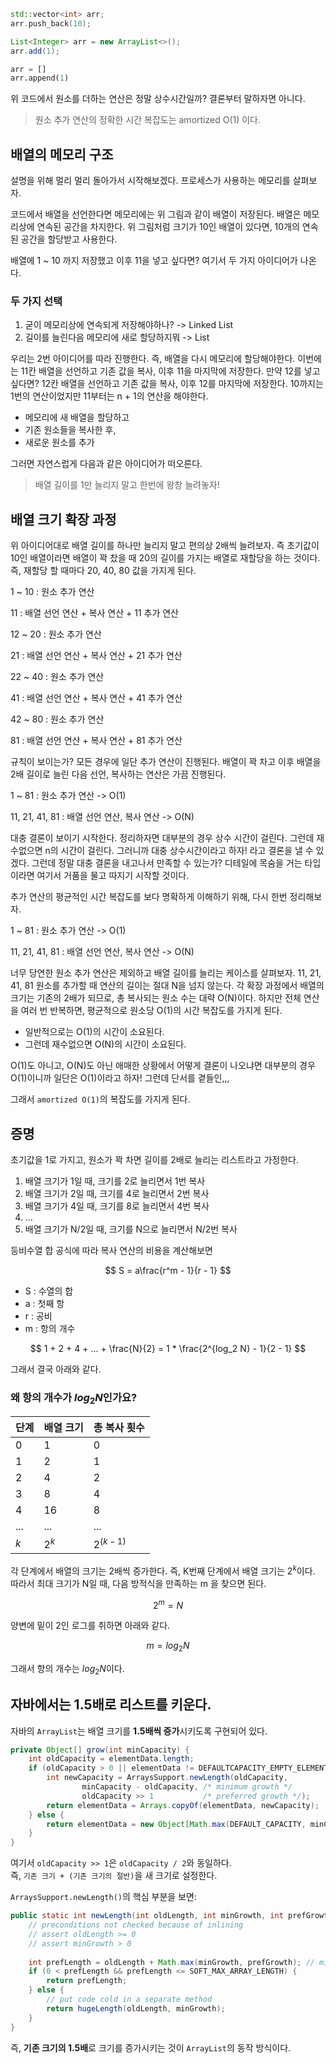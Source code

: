 ```cpp
std::vector<int> arr;  
arr.push_back(10);
```

```java
List<Integer> arr = new ArrayList<>();
arr.add(1);
```

```python
arr = []
arr.append(1)
```
  

위 코드에서 원소를 더하는 연산은 정말 상수시간일까? 결론부터 말하자면 아니다. 

> 원소 추가 연산의 정확한 시간 복잡도는 amortized O(1) 이다.

## 배열의 메모리 구조
설명을 위해 멀리 멀리 돌아가서 시작해보겠다. 프로세스가 사용하는 메모리를 살펴보자. 

코드에서 배열을 선언한다면 메모리에는 위 그림과 같이 배열이 저장된다. 배열은 메모리상에 연속된 공간을 차지한다. 위 그림처럼 크기가 10인 배열이 있다면, 10개의 연속된 공간을 할당받고 사용한다.

배열에 1 ~ 10 까지 저장했고 이후 11을 넣고 싶다면? 여기서 두 가지 아이디어가 나온다.

### 두 가지 선택
1. 굳이 메모리상에 연속되게 저장해야하나? -> Linked List
2. 길이를 늘린다음 메모리에 새로 할당하지뭐 -> List

우리는 2번 아이디어를 따라 진행한다. 즉, 배열을 다시 메모리에 할당해야한다. 이번에는 11칸 배열을 선언하고 기존 값을 복사, 이후 11을 마지막에 저장한다. 만약 12를 넣고 싶다면? 12칸 배열을 선언하고 기존 값을 복사, 이후 12를 마지막에 저장한다. 10까지는 1번의 연산이었지만 11부터는 n + 1의 연산을 해야한다. 

- 메모리에 새 배열을 할당하고
- 기존 원소들을 복사한 후,
- 새로운 원소를 추가

그러면 자연스럽게 다음과 같은 아이디어가 떠오른다.

> 배열 길이를 1만 늘리지 말고 한번에 왕창 늘려놓자!

## 배열 크기 확장 과정

위 아이디어대로 배열 길이를 하나만 늘리지 말고 편의상 2배씩 늘려보자. 즉 초기값이 10인 배열이라면 배열이 꽉 찼을 때 20의 길이를 가지는 배열로 재할당을 하는 것이다. 즉, 재할당 할 때마다 20, 40, 80 값을 가지게 된다.

1 ~ 10 :  원소 추가 연산

11 : 배열 선언 연산 + 복사 연산 + 11 추가 연산

12 ~ 20 : 원소 추가 연산

21 : 배열 선언 연산 + 복사 연산 + 21 추가 연산

22 ~ 40 : 원소 추가 연산

41 : 배열 선언 연산 + 복사 연산 + 41 추가 연산

42 ~ 80 : 원소 추가 연산

81 : 배열 선언 연산 + 복사 연산 + 81 추가 연산

규칙이 보이는가? 모든 경우에 일단 추가 연산이 진행된다. 배열이 꽉 차고 이후 배열을 2배 길이로 늘린 다음 선언, 복사하는 연산은 가끔 진행된다.

1 ~ 81 : 원소 추가 연산 -> O(1)

11, 21, 41, 81 : 배열 선언 연산, 복사 연산 -> O(N)

대충 결론이 보이기 시작한다. 정리하자면 대부분의 경우 상수 시간이 걸린다. 그런데 재수없으면 n의 시간이 걸린다. 그러니까 대충 상수시간이라고 하자! 라고 결론을 낼 수 있겠다. 그런데 정말 대충 결론을 내고나서 만족할 수 있는가? 디테일에 목숨을 거는 타입이라면 여기서 거품을 물고 따지기 시작할 것이다.

추가 연산의 평균적인 시간 복잡도를 보다 명확하게 이해하기 위해, 다시 한번 정리해보자.

1 ~ 81 : 원소 추가 연산 -> O(1)

11, 21, 41, 81 : 배열 선언 연산, 복사 연산 -> O(N)

너무 당연한 원소 추가 연산은 제외하고 배열 길이를 늘리는 케이스를 살펴보자. 11, 21, 41, 81 원소를 추가할 때 연산의 길이는 절대 N을 넘지 않는다. 각 확장 과정에서 배열의 크기는 기존의 2배가 되므로, 총 복사되는 원소 수는 대략 O(N)이다. 하지만 전체 연산을 여러 번 반복하면, 평균적으로 원소당 O(1)의 시간 복잡도를 가지게 된다.

- 일반적으로는 O(1)의 시간이 소요된다.
- 그런데 재수없으면 O(N)의 시간이 소요된다.

O(1)도 아니고, O(N)도 아닌 애매한 상황에서 어떻게 결론이 나오냐면 대부분의 경우 O(1)이니까 일단은 O(1)이라고 하자! 그런데 단서를 곁들인,,,

그래서 `amortized O(1)`의 복잡도를 가지게 된다.

## 증명
초기값을 1로 가지고, 원소가 꽉 차면 길이를 2배로 늘리는 리스트라고 가정한다.

1. 배열 크기가 1일 때, 크기를 2로 늘리면서 1번 복사
2. 배열 크기가 2일 때, 크기를 4로 늘리면서 2번 복사
3. 배열 크기가 4일 때, 크기를 8로 늘리면서 4번 복사
4. ...
5. 배열 크기가 N/2일 때, 크기를 N으로 늘리면서 N/2번 복사

등비수열 합 공식에 따라 복사 연산의 비용을 계산해보면

$$ S = a\frac{r^m - 1}{r - 1} $$
- S : 수열의 합
- a : 첫째 항
- r : 공비
- m : 항의 개수

$$ 1 + 2 + 4 + ... + \frac{N}{2} = 1 * \frac{2^{log_2 N} - 1}{2 - 1} $$

그래서 결국 아래와 같다.

$$$$

### 왜 항의 개수가 $log_2 N$인가요?
|단계|배열 크기|총 복사 횟수
|---|---|---|
|0|1|0|
|1|2|1|
|2|4|2|
|3|8|4|
|4|16|8|
|...|...|...|
|$k$|$2^k$|$2^(k - 1)$|

각 단계에서 배열의 크기는 2배씩 증가한다. 즉, K번째 단계에서 배열 크기는 $2^k$이다. 따라서 최대 크기가 N일 때, 다음 방적식을 만족하는 m 을 찾으면 된다.

$$2^m = N$$

양변에 밑이 2인 로그를 취하면 아래와 같다.

$$m = log_2 N$$

그래서 항의 개수는  $log_2 N$이다.

## 자바에서는 1.5배로 리스트를 키운다.
자바의 `ArrayList`는 배열 크기를 **1.5배씩 증가**시키도록 구현되어 있다.
```java
private Object[] grow(int minCapacity) {  
    int oldCapacity = elementData.length;  
    if (oldCapacity > 0 || elementData != DEFAULTCAPACITY_EMPTY_ELEMENTDATA) {  
        int newCapacity = ArraysSupport.newLength(oldCapacity,  
                minCapacity - oldCapacity, /* minimum growth */  
                oldCapacity >> 1           /* preferred growth */);  
        return elementData = Arrays.copyOf(elementData, newCapacity);  
    } else {  
        return elementData = new Object[Math.max(DEFAULT_CAPACITY, minCapacity)];  
    }  
}
```

여기서 `oldCapacity >> 1`은 `oldCapacity / 2`와 동일하다.  
즉, `기존 크기 + (기존 크기의 절반)`을 새 크기로 설정한다.

`ArraysSupport.newLength()`의 핵심 부분을 보면:

```java
public static int newLength(int oldLength, int minGrowth, int prefGrowth) {  
    // preconditions not checked because of inlining  
    // assert oldLength >= 0  
    // assert minGrowth > 0  
  
    int prefLength = oldLength + Math.max(minGrowth, prefGrowth); // might overflow  
    if (0 < prefLength && prefLength <= SOFT_MAX_ARRAY_LENGTH) {  
        return prefLength;  
    } else {  
        // put code cold in a separate method  
        return hugeLength(oldLength, minGrowth);  
    }  
}
```

즉, **기존 크기의 1.5배**로 크기를 증가시키는 것이 `ArrayList`의 동작 방식이다.